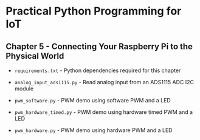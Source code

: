 # Practical Python Programming for IoT

## Chapter 5 - Connecting Your Raspberry Pi to the Physical World

* `requirements.txt` - Python dependencies required for this chapter

* `analog_input_ads1115.py` - Read analog input from an ADS1115 ADC I2C module

* `pwm_software.py` - PWM demo using software PWM and a LED

* `pwm_hardware_timed.py` - PWM demo using hardware timed PWM and a LED

* `pwm_hardware.py` - PWM demo using hardware PWM and a LED
